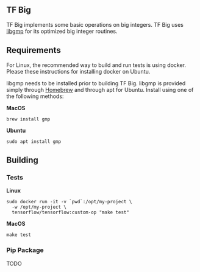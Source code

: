 ## TF Big

TF Big implements some basic operations on big integers. TF Big uses [libgmp](https://gmplib.org/) for its optimized big integer routines.

## Requirements

For Linux, the recommended way to build and run tests is using docker. Please these instructions for installing docker on Ubuntu.

libgmp needs to be installed prior to building TF Big. libgmp is provided simply through [Homebrew](https://brew.sh/) and through apt for Ubuntu. Install using one of the following methods:

**MacOS**

```
brew install gmp
```

**Ubuntu**

```
sudo apt install gmp
```

## Building

### Tests

**Linux**

```
sudo docker run -it -v `pwd`:/opt/my-project \
  -w /opt/my-project \
  tensorflow/tensorflow:custom-op "make test"
```

**MacOS**

```
make test
```

### Pip Package

TODO

